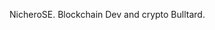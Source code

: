 NicheroSE. Blockchain Dev and crypto Bulltard.

<!---
NicheroSE/NicheroSE is a ✨ special ✨ repository because its `README.md` (this file) appears on your GitHub profile.
You can click the Preview link to take a look at your changes.
--->
